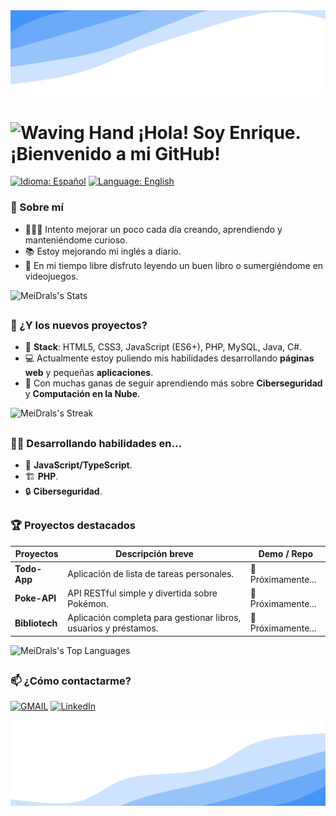 <img src="https://github.com/MeiDrals/MeiDrals/blob/main/assets/wave-header.svg" alt="wave header" />

# <img width="50" height="50" alt="Waving Hand" src="https://github.com/user-attachments/assets/3d7cdc96-cd9a-4c4f-acf5-6cadbf133589" /> ¡Hola! Soy Enrique. ¡Bienvenido a mi GitHub!

[![Idioma: Español](https://img.shields.io/badge/Idioma-Español_🇪🇸%20-red?style=for-the-badge)](README.md)
[![Language: English](https://img.shields.io/badge/Language-English_🇬🇧%20-blue?style=for-the-badge)](README.EN.md)

### 🙂 Sobre mí

- 👩🏻‍💻 Intento mejorar un poco cada día creando, aprendiendo y manteniéndome curioso.
- 📚 Estoy mejorando mi inglés a diario.
- 🍃 En mi tiempo libre disfruto leyendo un buen libro o sumergiéndome en videojuegos.

![MeiDrals's Stats](https://github-readme-stats.vercel.app/api?username=MeiDrals&theme=react&show_icons=true&hide_border=true&count_private=true)

##

### 🎯 ¿Y los nuevos proyectos?

- 🔧 **Stack**: HTML5, CSS3, JavaScript (ES6+), PHP, MySQL, Java, C#.
- 💻 Actualmente estoy puliendo mis habilidades desarrollando **páginas web** y pequeñas **aplicaciones**.
- 🧭 Con muchas ganas de seguir aprendiendo más sobre **Ciberseguridad** y **Computación en la Nube**.

![MeiDrals's Streak](https://github-readme-streak-stats.herokuapp.com/?user=MeiDrals&theme=react&hide_border=true)

##

### ✍🏻 Desarrollando habilidades en...

- 📘 **JavaScript/TypeScript**.  
- 🏗️ **PHP**.  
- 🔒 **Ciberseguridad**.

##

### 🏆 Proyectos destacados

| Proyectos       | Descripción breve                                  | Demo / Repo                        |
| --------------- | -------------------------------------------------- | ---------------------------------- |
| **Todo-App**    | Aplicación de lista de tareas personales.          | 🔗 Próximamente...                 |
| **Poke-API**    | API RESTful simple y divertida sobre Pokémon.      | 🔗 Próximamente...                 |
| **Bibliotech**  | Aplicación completa para gestionar libros, usuarios y préstamos. | 🔗 Próximamente...   |

![MeiDrals's Top Languages](https://github-readme-stats.vercel.app/api/top-langs/?username=MeiDrals&theme=react&show_icons=true&hide_border=true&layout=compact)

##

### 📫 ¿Cómo contactarme?

[![GMAIL](https://img.shields.io/badge/Email-meidrals.desarrollo@gmail.com-%23FFFFFF?labelColor=%23CE3C2F)](mailto:meidrals.desarrollo@gmail.com)
[![LinkedIn](https://img.shields.io/badge/LinkedIn-Enrique%20Madrid%20L%C3%B3pez-%23FFFFFF?labelColor=%230A66C2)](https://www.linkedin.com/in/enrique-madrid-l%C3%B3pez-696896182/)

<img src="https://github.com/MeiDrals/MeiDrals/blob/main/assets/wave-footer.svg" alt="wave header" />
